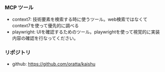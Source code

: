 ### MCP ツール

- context7: 技術要素を検索する時に使うツール。web検索ではなくてcontext7を使って優先的に調べる
- playwright: UIを確認するためのツール。playwrightを使って視覚的に実装内容の確認を行なってください。

### リポジトリ
- github: https://github.com/oratta/kaishu